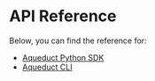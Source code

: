 # API Reference

Below, you can find the reference for:

* [Aqueduct Python SDK](sdk-reference/)
* [Aqueduct CLI](aqueduct-cli.md)
